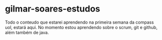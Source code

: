 # gilmar-soares-estudos
Todo o conteudo que estarei aprendendo na primeira semana da compass uol, estará aqui. No momento estou aprendendo sobre o scrum, git e github, além também de java.
